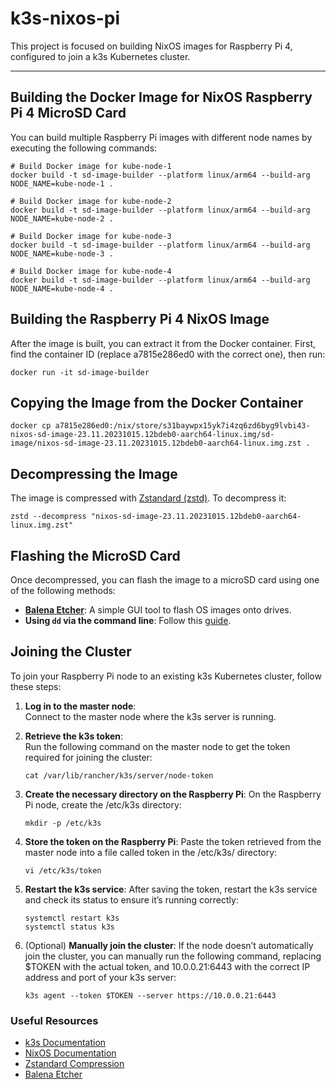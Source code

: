 # k3s-nixos-pi

This project is focused on building NixOS images for Raspberry Pi 4, configured to join a k3s Kubernetes cluster.

---

## **Building the Docker Image for NixOS Raspberry Pi 4 MicroSD Card**

You can build multiple Raspberry Pi images with different node names by executing the following commands:

```
# Build Docker image for kube-node-1
docker build -t sd-image-builder --platform linux/arm64 --build-arg NODE_NAME=kube-node-1 .

# Build Docker image for kube-node-2
docker build -t sd-image-builder --platform linux/arm64 --build-arg NODE_NAME=kube-node-2 .

# Build Docker image for kube-node-3
docker build -t sd-image-builder --platform linux/arm64 --build-arg NODE_NAME=kube-node-3 .

# Build Docker image for kube-node-4
docker build -t sd-image-builder --platform linux/arm64 --build-arg NODE_NAME=kube-node-4 .
```

## **Building the Raspberry Pi 4 NixOS Image**

After the image is built, you can extract it from the Docker container. First, find the container ID (replace a7815e286ed0 with the correct one), then run:

```
docker run -it sd-image-builder
```

## **Copying the Image from the Docker Container**
```
docker cp a7815e286ed0:/nix/store/s31baywpx15yk7i4zq6zd6byg9lvbi43-nixos-sd-image-23.11.20231015.12bdeb0-aarch64-linux.img/sd-image/nixos-sd-image-23.11.20231015.12bdeb0-aarch64-linux.img.zst .
```

## **Decompressing the Image**

The image is compressed with [Zstandard (zstd)](https://facebook.github.io/zstd/). To decompress it:

```
zstd --decompress "nixos-sd-image-23.11.20231015.12bdeb0-aarch64-linux.img.zst"
```

## **Flashing the MicroSD Card**

Once decompressed, you can flash the image to a microSD card using one of the following methods:

- **[Balena Etcher](https://etcher.balena.io/)**: A simple GUI tool to flash OS images onto drives.
- **Using `dd` via the command line**: Follow this [guide](https://osxdaily.com/2018/04/18/write-image-file-sd-card-dd-command-line/).

## **Joining the Cluster**

To join your Raspberry Pi node to an existing k3s Kubernetes cluster, follow these steps:

1. **Log in to the master node**:  
   Connect to the master node where the k3s server is running.

2. **Retrieve the k3s token**:  
   Run the following command on the master node to get the token required for joining the cluster:

   ```
   cat /var/lib/rancher/k3s/server/node-token
   ```
   
3.	**Create the necessary directory on the Raspberry Pi**:
    On the Raspberry Pi node, create the /etc/k3s directory:

    ```
    mkdir -p /etc/k3s
    ```
    
4.	**Store the token on the Raspberry Pi**:
    Paste the token retrieved from the master node into a file called token in the /etc/k3s/ directory:

  	```
    vi /etc/k3s/token
    ```
   
5.	**Restart the k3s service**:
    After saving the token, restart the k3s service and check its status to ensure it’s running correctly:

  	```
    systemctl restart k3s
    systemctl status k3s
    ```
   
6.	(Optional) **Manually join the cluster**:
    If the node doesn’t automatically join the cluster, you can manually run the following command, replacing $TOKEN with the actual token, and 10.0.0.21:6443 with the correct IP address and port of your k3s server:
  	```
    k3s agent --token $TOKEN --server https://10.0.0.21:6443
    ```

### **Useful Resources**

- [k3s Documentation](https://k3s.io/)
- [NixOS Documentation](https://nixos.org/manual/nixos/stable/)
- [Zstandard Compression](https://facebook.github.io/zstd/)
- [Balena Etcher](https://etcher.balena.io/)
